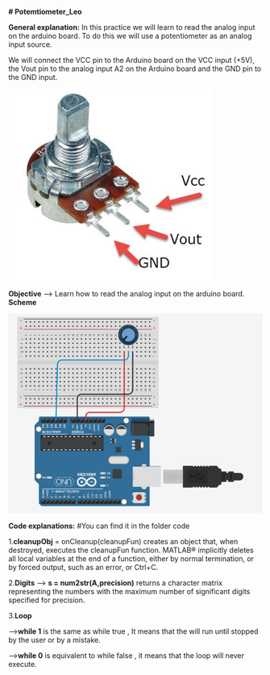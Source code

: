 **# Potemtiometer_Leo**

**General explanation:**
In this practice we will learn to read the analog input on the arduino board. To do this we will use a potentiometer as an analog input source.

We will connect the VCC pin to the Arduino board on the VCC input (+5V), the Vout pin to the analog input A2 on the Arduino board and the GND pin to the GND input.

![Potentiometer-Scheme](https://github.com/roboticsuic/ArduinoMatlab/blob/master/Potentiometer-Leo/Schemes/Potentiometer.PNG)

**Objective** --> Learn how to read the analog input on the arduino board.
**Scheme**

![Scheme](https://github.com/roboticsuic/ArduinoMatlab/blob/master/Potentiometer-Leo/Schemes/SchemeTinkerCad.PNG)

**Code explanations:** #You can find it in the folder code

1.**cleanupObj** = onCleanup(cleanupFun) creates an object that, when destroyed, executes the cleanupFun function. MATLAB® implicitly deletes all local variables at the end of a function, either by normal termination, or by forced output, such as an error, or Ctrl+C.

2.**Digits** --> **s = num2str(A,precision)** returns a character matrix representing the numbers with the maximum number of significant digits specified for precision.

3.**Loop** 

-->**while 1** is the same as while true , It means that the will run until stopped by the user or by a mistake. 

-->**while 0** is equivalent to while false , it means that the loop will never execute.
